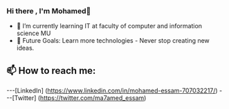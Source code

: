 ### Hi there , I'm Mohamed👋
- 🌱 I’m currently learning IT at faculty of computer and information science MU 
- 🎯 Future Goals: Learn more technologies - Never stop creating new ideas.
## 📫 How to reach me: 
---[LinkedIn]
(https://www.linkedin.com/in/mohamed-essam-707032217/)
---[Twitter]
(https://twitter.com/ma7amed_essam)
<!--
**mohamedessamm1/mohamedessamm1** is a ✨ _special_ ✨ repository because its `README.md` (this file) appears on your GitHub profile.

Here are some ideas to get you started:

- 🔭 I’m currently working on ...
- 🌱 I’m currently learning flutter
- 👯 I’m looking to collaborate on ...
- 🤔 I’m looking for help with ...
- 💬 Ask me about ...
- 📫 How to reach me: 
- 😄 Pronouns: ...
- ⚡ Fun fact: ...
-->
